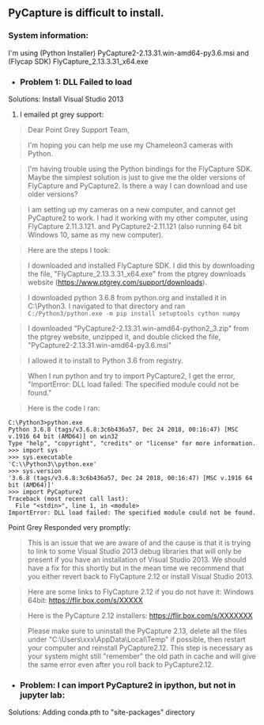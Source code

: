 ## PyCapture is difficult to install. 

### System information:
I'm using (Python Installer) PyCapture2-2.13.31.win-amd64-py3.6.msi and (Flycap SDK) FlyCapture_2.13.3.31_x64.exe

* ### Problem 1: DLL Failed to load
Solutions: Install Visual Studio 2013
1. I emailed pt grey support: 
>Dear Point Grey Support Team,

>I'm hoping you can help me use my Chameleon3 cameras with Python.

>I'm having trouble using the Python bindings for the FlyCapture SDK. Maybe the simplest solution is just to give me the older versions of FlyCapture and PyCapture2. Is there a way I can download and use older versions?

>I am setting up my cameras on a new computer, and cannot get PyCapture2 to work. I had it working with my other computer, using FlyCapture 2.11.3.121. and PyCapture2-2.11.121 (also running 64 bit Windows 10, same as my new computer).

>Here are the steps I took:

>I downloaded and installed FlyCapture SDK. I did this by downloading the file, "FlyCapture_2.13.3.31_x64.exe" from the ptgrey downloads website (https://www.ptgrey.com/support/downloads).

>I downloaded python 3.6.8 from python.org and installed it in C:\Python3.
>I navigated to that directory and ran
```C:/Python3/python.exe -m pip install setuptools cython numpy```

>I downloaded "PyCapture2-2.13.31.win-amd64-python2_3.zip" from the ptgrey website, unzipped it, and double clicked the file, "PyCapture2-2.13.31.win-amd64-py3.6.msi"

>I allowed it to install to Python 3.6 from registry.

>When I run python and try to import PyCapture2, I get the error, "ImportError: DLL load failed: The specified module could not be found."

>Here is the code I ran:

```
C:\Python3>python.exe
Python 3.6.8 (tags/v3.6.8:3c6b436a57, Dec 24 2018, 00:16:47) [MSC v.1916 64 bit (AMD64)] on win32
Type "help", "copyright", "credits" or "license" for more information.
>>> import sys
>>> sys.executable
'C:\\Python3\\python.exe'
>>> sys.version
'3.6.8 (tags/v3.6.8:3c6b436a57, Dec 24 2018, 00:16:47) [MSC v.1916 64 bit (AMD64)]'
>>> import PyCapture2
Traceback (most recent call last):
  File "<stdin>", line 1, in <module>
ImportError: DLL load failed: The specified module could not be found.
```

Point Grey Responded very promptly: 

>This is an issue that we are aware of and the cause is that it is trying to link to some Visual Studio 2013 debug libraries that will only be present if you have an installation of Visual Studio 2013. We should have a fix for this shortly but in the mean time we recommend that you either revert back to FlyCapture 2.12 or install Visual Studio 2013.
 
>Here are some links to FlyCapture 2.12 if you do not have it:
>Windows 64bit: https://flir.box.com/s/XXXXX
 
>Here is the PyCapture 2.12 installers:
>https://flir.box.com/s/XXXXXXX
 
>Please make sure to uninstall the PyCapture 2.13, delete all the files under "C:\Users\xxx\AppData\Local\Temp" if possible, then restart your computer and reinstall PyCapture2.12. This step is necessary as your system might still "remember" the old path in cache and will give the same error even after you roll back to PyCapture2.12.


* ### Problem: I can import PyCapture2 in ipython, but not in jupyter lab:
Solutions: 
Adding conda.pth to "site-packages" directory
